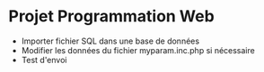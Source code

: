 # Projet Programmation Web

* Importer fichier SQL dans une base de données
* Modifier les données du fichier myparam.inc.php si nécessaire
* Test d'envoi
